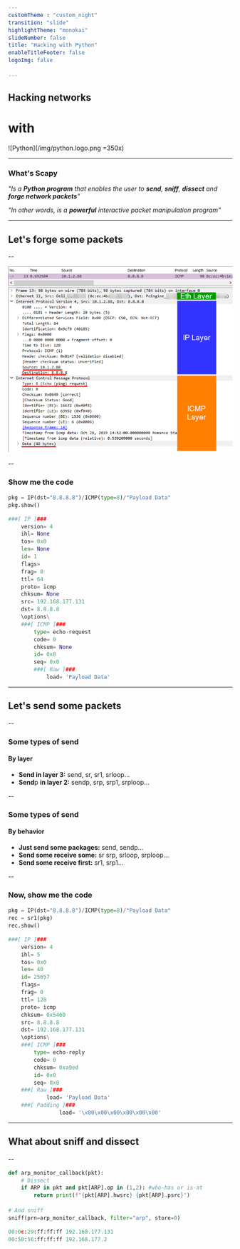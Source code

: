 ```yaml
---
customTheme : "custom_night"
transition: "slide"
highlightTheme: "monokai"
slideNumber: false
title: "Hacking with Python"
enableTitleFooter: false
logoImg: false

---
```


## Hacking networks

# with

![Python](/img/python.logo.png =350x)

---

<!-- .slide: style="text-align: left;" -->

### What's Scapy

_"Is a **Python program** that enables the user to **send**, **sniff**, **dissect**  and **forge network packets**"_

_"In other words, is a **powerful** interactive packet manipulation program"_

---

## Let's forge some packets

--

![alt](img/wireshark_layers_icmp.png)

--

### Show me the code

```python
pkg = IP(dst="8.8.8.8")/ICMP(type=8)/"Payload Data"
pkg.show()
```

```python
###[ IP ]### 
    version= 4
    ihl= None
    tos= 0x0
    len= None
    id= 1
    flags= 
    frag= 0
    ttl= 64
    proto= icmp
    chksum= None
    src= 192.168.177.131
    dst= 8.8.8.8
    \options\
    ###[ ICMP ]### 
        type= echo-request
        code= 0
        chksum= None
        id= 0x0
        seq= 0x0
        ###[ Raw ]### 
            load= 'Payload Data'
```

---

## Let's send some packets

--

<!-- .slide: style="text-align: left;" -->

### Some types of send

#### **By layer**

* **Send in layer 3:** send, sr, sr1, srloop...
* **Send**p **in layer 2:** sendp, srp, srp1, srploop...

--

<!-- .slide: style="text-align: left;" -->

### Some types of send

#### **By behavior**

* **Just send some packages:** send, sendp...
* **Send some receive some:** sr srp, srloop, srploop...
* **Send some receive first:** sr1, srp1...

--

### Now, show me the code

```python
pkg = IP(dst="8.8.8.8")/ICMP(type=8)/"Payload Data"
rec = sr1(pkg)
rec.show()
```

```python
###[ IP ]###
    version= 4
    ihl= 5
    tos= 0x0
    len= 40
    id= 25657
    flags= 
    frag= 0
    ttl= 128
    proto= icmp
    chksum= 0x5460
    src= 8.8.8.8
    dst= 192.168.177.131
    \options\
    ###[ ICMP ]###
        type= echo-reply
        code= 0
        chksum= 0xa9ed
        id= 0x0
        seq= 0x0
    ###[ Raw ]###
            load= 'Payload Data'
    ###[ Padding ]###
                load= '\x00\x00\x00\x00\x00\x00'
```

---

## What about sniff and dissect

--

```python
def arp_monitor_callback(pkt):
    # Dissect
    if ARP in pkt and pkt[ARP].op in (1,2): #who-has or is-at
        return print(f"{pkt[ARP].hwsrc} {pkt[ARP].psrc}")

# And sniff
sniff(prn=arp_monitor_callback, filter="arp", store=0)
```

```python
00:0c:29:ff:ff:ff 192.168.177.131
00:50:56:ff:ff:ff 192.168.177.2
```

